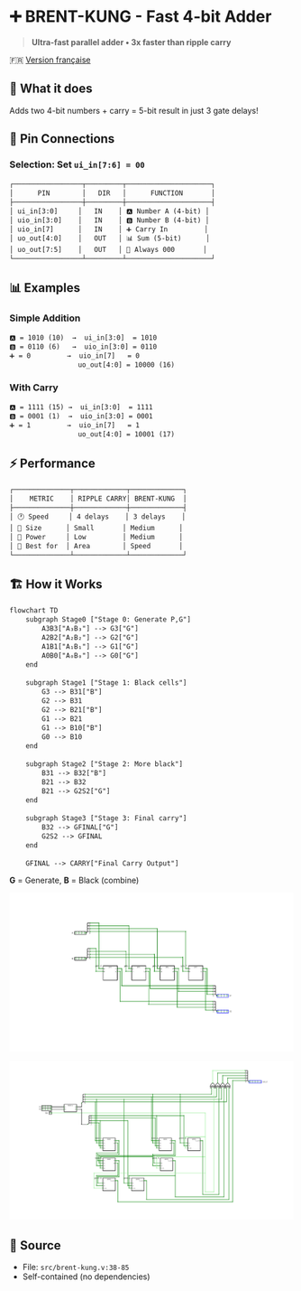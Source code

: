 # ➕ BRENT-KUNG - Fast 4-bit Adder

> **Ultra-fast parallel adder • 3x faster than ripple carry**

🇫🇷 [Version française](brent-kung_FR.md)

## 🎯 What it does
Adds two 4-bit numbers + carry = 5-bit result in just 3 gate delays!

## 🔌 Pin Connections

### Selection: Set `ui_in[7:6] = 00`

```
┌─────────────────┬─────────┬─────────────────────┐
│      PIN        │   DIR   │      FUNCTION       │
├─────────────────┼─────────┼─────────────────────┤
│ ui_in[3:0]     │   IN    │ 🅰️ Number A (4-bit) │
│ uio_in[3:0]    │   IN    │ 🅱️ Number B (4-bit) │
│ uio_in[7]      │   IN    │ ➕ Carry In         │
│ uo_out[4:0]    │   OUT   │ 📊 Sum (5-bit)      │
│ uo_out[7:5]    │   OUT   │ 🚫 Always 000       │
└─────────────────┴─────────┴─────────────────────┘
```

## 📊 Examples

### Simple Addition
```
🅰️ = 1010 (10)  →  ui_in[3:0]  = 1010
🅱️ = 0110 (6)   →  uio_in[3:0] = 0110  
➕ = 0         →  uio_in[7]   = 0
                 uo_out[4:0] = 10000 (16)
```

### With Carry
```
🅰️ = 1111 (15) →  ui_in[3:0]  = 1111
🅱️ = 0001 (1)  →  uio_in[3:0] = 0001
➕ = 1         →  uio_in[7]   = 1
                 uo_out[4:0] = 10001 (17)
```

## ⚡ Performance

```
┌──────────────┬─────────────┬─────────────┐
│    METRIC    │ RIPPLE CARRY│ BRENT-KUNG  │
├──────────────┼─────────────┼─────────────┤
│ 🕐 Speed     │ 4 delays    │ 3 delays    │
│ 📐 Size      │ Small       │ Medium      │
│ 🔋 Power     │ Low         │ Medium      │
│ 🎯 Best for  │ Area        │ Speed       │
└──────────────┴─────────────┴─────────────┘
```

## 🏗️ How it Works

```mermaid
flowchart TD
    subgraph Stage0 ["Stage 0: Generate P,G"]
        A3B3["A₃B₃"] --> G3["G"]
        A2B2["A₂B₂"] --> G2["G"]
        A1B1["A₁B₁"] --> G1["G"]
        A0B0["A₀B₀"] --> G0["G"]
    end
    
    subgraph Stage1 ["Stage 1: Black cells"]
        G3 --> B31["B"]
        G2 --> B31
        G2 --> B21["B"]
        G1 --> B21
        G1 --> B10["B"]
        G0 --> B10
    end
    
    subgraph Stage2 ["Stage 2: More black"]
        B31 --> B32["B"]
        B21 --> B32
        B21 --> G2S2["G"]
    end
    
    subgraph Stage3 ["Stage 3: Final carry"]
        B32 --> GFINAL["G"]
        G2S2 --> GFINAL
    end
    
    GFINAL --> CARRY["Final Carry Output"]
```

**G** = Generate, **B** = Black (combine)

![Brent-Kung Algorithm Stages](step0_4.png)

![4-bit Implementation](brent4.png)

## 📂 Source
- File: `src/brent-kung.v:38-85`
- Self-contained (no dependencies)